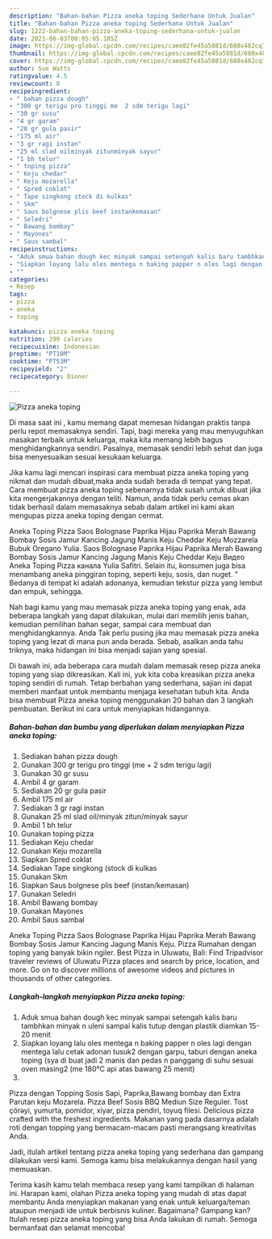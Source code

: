 ```yaml
---
description: "Bahan-bahan Pizza aneka toping Sederhana Untuk Jualan"
title: "Bahan-bahan Pizza aneka toping Sederhana Untuk Jualan"
slug: 1222-bahan-bahan-pizza-aneka-toping-sederhana-untuk-jualan
date: 2021-06-03T00:05:05.185Z
image: https://img-global.cpcdn.com/recipes/caee82fe45a5881d/680x482cq70/pizza-aneka-toping-foto-resep-utama.jpg
thumbnail: https://img-global.cpcdn.com/recipes/caee82fe45a5881d/680x482cq70/pizza-aneka-toping-foto-resep-utama.jpg
cover: https://img-global.cpcdn.com/recipes/caee82fe45a5881d/680x482cq70/pizza-aneka-toping-foto-resep-utama.jpg
author: Sue Watts
ratingvalue: 4.5
reviewcount: 8
recipeingredient:
- " bahan pizza dough"
- "300 gr terigu pro tinggi me  2 sdm terigu lagi"
- "30 gr susu"
- "4 gr garam"
- "20 gr gula pasir"
- "175 ml air"
- "3 gr ragi instan"
- "25 ml slad oilminyak zitunminyak sayur"
- "1 bh telur"
- " toping pizza"
- " Keju chedar"
- " Keju mozarella"
- " Spred coklat"
- " Tape singkong stock di kulkas"
- " Skm"
- " Saus bolgnese plis beef instankemasan"
- " Seledri"
- " Bawang bombay"
- " Mayones"
- " Saus sambal"
recipeinstructions:
- "Aduk smua bahan dough kec minyak sampai setengah kalis baru tambhkan minyak n uleni sampai kalis tutup dengan plastik diamkan 15-20 menit"
- "Siapkan loyang lalu oles mentega n baking papper n oles lagi dengan mentega lalu cetak adonan tusuk2 dengan garpu, taburi dengan aneka toping (sya di buat jadi 2 manis dan pedas n panggang di suhu sesuai oven masing2 (me 180°C api atas bawang 25 menit)"
- ""
categories:
- Resep
tags:
- pizza
- aneka
- toping

katakunci: pizza aneka toping 
nutrition: 299 calories
recipecuisine: Indonesian
preptime: "PT10M"
cooktime: "PT53M"
recipeyield: "2"
recipecategory: Dinner

---
```



![Pizza aneka toping](https://img-global.cpcdn.com/recipes/caee82fe45a5881d/680x482cq70/pizza-aneka-toping-foto-resep-utama.jpg)

Di masa  saat ini , kamu memang dapat memesan hidangan praktis tanpa perlu repot memasaknya sendiri. Tapi, bagi mereka yang mau menyuguhkan masakan terbaik untuk keluarga, maka kita memang lebih bagus menghidangkannya sendiri. Pasalnya, memasak sendiri lebih sehat dan juga bisa menyesuaikan sesuai kesukaan keluarga.

Jika kamu lagi mencari inspirasi cara membuat pizza aneka toping yang nikmat dan mudah dibuat,maka anda sudah berada di tempat yang tepat. Cara membuat pizza aneka toping  sebenarnya tidak susah untuk dibuat jika kita mengerjakannya dengan teliti. Namun, anda tidak perlu cemas akan tidak berhasil dalam memasaknya 
sebab dalam artikel ini kami akan mengupas pizza aneka toping dengan cermat.  

Aneka Toping Pizza Saos Bolognase Paprika Hijau Paprika Merah Bawang Bombay Sosis Jamur Kancing Jagung Manis Keju Cheddar Keju Mozzarela Bubuk Oregano Yulia. Saos Bolognase Paprika Hijau Paprika Merah Bawang Bombay Sosis Jamur Kancing Jagung Manis Keju Cheddar Keju Видео Aneka Toping Pizza канала Yulia Safitri. Selain itu, konsumen juga bisa menambang aneka pinggiran toping, seperti keju, sosis, dan nuget. &#34; Bedanya di tempat ki adalah adonanya, kemudian tekstur pizza yang lembut dan empuk, sehingga.

Nah bagi kamu yang mau memasak pizza aneka toping yang enak, ada beberapa langkah yang dapat dilakukan, mulai dari memilih jenis bahan, kemudian pemilihan bahan segar, sampai cara membuat dan menghidangkannya. Anda Tak perlu pusing jika mau memasak pizza aneka toping yang lezat di mana pun anda berada. Sebab, asalkan anda  tahu triknya, maka hidangan ini bisa menjadi sajian yang spesial.

Di bawah ini, ada beberapa cara mudah dalam memasak resep pizza aneka toping yang siap dikreasikan. Kali ini, yuk kita coba kreasikan pizza aneka toping sendiri di rumah. Tetap berbahan yang sederhana, sajian ini dapat memberi manfaat untuk membantu menjaga kesehatan tubuh kita. Anda bisa membuat Pizza aneka toping menggunakan 20 bahan dan 3 langkah pembuatan. Berikut ini cara untuk menyiapkan hidangannya.

<!--inarticleads1-->

##### Bahan-bahan dan bumbu yang diperlukan dalam menyiapkan Pizza aneka toping:

1. Sediakan  bahan pizza dough
1. Gunakan 300 gr terigu pro tinggi (me + 2 sdm terigu lagi)
1. Gunakan 30 gr susu
1. Ambil 4 gr garam
1. Sediakan 20 gr gula pasir
1. Ambil 175 ml air
1. Sediakan 3 gr ragi instan
1. Gunakan 25 ml slad oil/minyak zitun/minyak sayur
1. Ambil 1 bh telur
1. Gunakan  toping pizza
1. Sediakan  Keju chedar
1. Gunakan  Keju mozarella
1. Siapkan  Spred coklat
1. Sediakan  Tape singkong (stock di kulkas
1. Gunakan  Skm
1. Siapkan  Saus bolgnese plis beef (instan/kemasan)
1. Gunakan  Seledri
1. Ambil  Bawang bombay
1. Gunakan  Mayones
1. Ambil  Saus sambal


Aneka Toping Pizza Saos Bolognase Paprika Hijau Paprika Merah Bawang Bombay Sosis Jamur Kancing Jagung Manis Keju. Pizza Rumahan dengan toping yang banyak bikin ngiler. Best Pizza in Uluwatu, Bali: Find Tripadvisor traveler reviews of Uluwatu Pizza places and search by price, location, and more. Go on to discover millions of awesome videos and pictures in thousands of other categories. 

<!--inarticleads2-->

##### Langkah-langkah menyiapkan Pizza aneka toping:

1. Aduk smua bahan dough kec minyak sampai setengah kalis baru tambhkan minyak n uleni sampai kalis tutup dengan plastik diamkan 15-20 menit
1. Siapkan loyang lalu oles mentega n baking papper n oles lagi dengan mentega lalu cetak adonan tusuk2 dengan garpu, taburi dengan aneka toping (sya di buat jadi 2 manis dan pedas n panggang di suhu sesuai oven masing2 (me 180°C api atas bawang 25 menit)
1. 


Pizza dengan Topping Sosis Sapi, Paprika,Bawang bombay dan Extra Parutan keju Mozarela. Pizza Beef Sosis BBQ Mediun Size Reguler. Tost çörəyi, yumurta, pomidor, xiyar, pizza pendiri, toyuq filesi. Delicious pizza crafted with the freshest ingredients. Makanan yang pada dasarnya adalah roti dengan topping yang bermacam-macam pasti merangsang kreativitas Anda. 

Jadi, itulah artikel tentang  pizza aneka toping  yang sederhana dan gampang dilakukan versi kami. Semoga kamu bisa melakukannya dengan hasil yang memuaskan. 

Terima kasih kamu telah membaca resep yang kami tampilkan di halaman ini. Harapan kami, olahan  Pizza aneka toping yang mudah di atas dapat membantu Anda menyiapkan makanan yang enak untuk keluarga/teman ataupun menjadi ide untuk berbisnis kuliner. Bagaimana? Gampang kan? Itulah resep pizza aneka toping yang bisa Anda lakukan di rumah. Semoga bermanfaat dan selamat mencoba!

